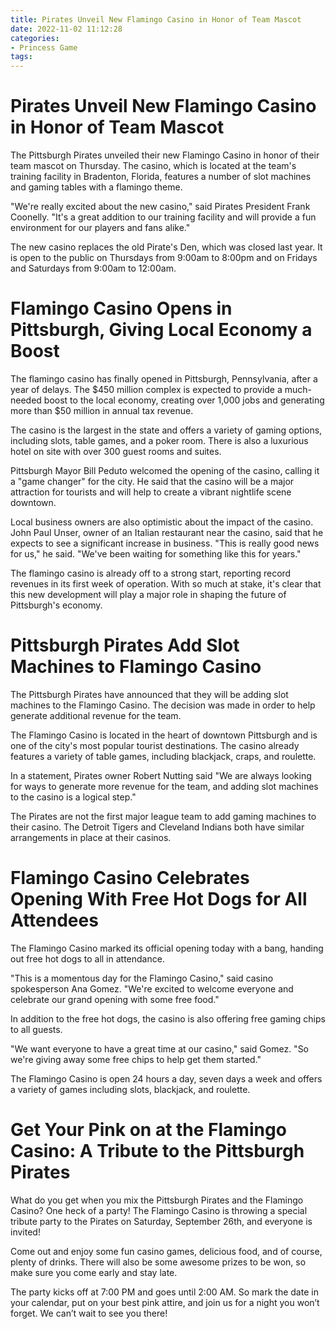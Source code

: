 ```yaml
---
title: Pirates Unveil New Flamingo Casino in Honor of Team Mascot
date: 2022-11-02 11:12:28
categories:
- Princess Game
tags:
---
```



#  Pirates Unveil New Flamingo Casino in Honor of Team Mascot

The Pittsburgh Pirates unveiled their new Flamingo Casino in honor of their team mascot on Thursday. The casino, which is located at the team's training facility in Bradenton, Florida, features a number of slot machines and gaming tables with a flamingo theme.

"We're really excited about the new casino," said Pirates President Frank Coonelly. "It's a great addition to our training facility and will provide a fun environment for our players and fans alike."

The new casino replaces the old Pirate's Den, which was closed last year. It is open to the public on Thursdays from 9:00am to 8:00pm and on Fridays and Saturdays from 9:00am to 12:00am.

#  Flamingo Casino Opens in Pittsburgh, Giving Local Economy a Boost

The flamingo casino has finally opened in Pittsburgh, Pennsylvania, after a year of delays. The $450 million complex is expected to provide a much-needed boost to the local economy, creating over 1,000 jobs and generating more than $50 million in annual tax revenue.

The casino is the largest in the state and offers a variety of gaming options, including slots, table games, and a poker room. There is also a luxurious hotel on site with over 300 guest rooms and suites.

Pittsburgh Mayor Bill Peduto welcomed the opening of the casino, calling it a "game changer" for the city. He said that the casino will be a major attraction for tourists and will help to create a vibrant nightlife scene downtown.

Local business owners are also optimistic about the impact of the casino. John Paul Unser, owner of an Italian restaurant near the casino, said that he expects to see a significant increase in business. "This is really good news for us," he said. "We've been waiting for something like this for years."

The flamingo casino is already off to a strong start, reporting record revenues in its first week of operation. With so much at stake, it's clear that this new development will play a major role in shaping the future of Pittsburgh's economy.

#  Pittsburgh Pirates Add Slot Machines to Flamingo Casino

The Pittsburgh Pirates have announced that they will be adding slot machines to the Flamingo Casino. The decision was made in order to help generate additional revenue for the team.

The Flamingo Casino is located in the heart of downtown Pittsburgh and is one of the city's most popular tourist destinations. The casino already features a variety of table games, including blackjack, craps, and roulette.

In a statement, Pirates owner Robert Nutting said "We are always looking for ways to generate more revenue for the team, and adding slot machines to the casino is a logical step."

The Pirates are not the first major league team to add gaming machines to their casino. The Detroit Tigers and Cleveland Indians both have similar arrangements in place at their casinos.

#  Flamingo Casino Celebrates Opening With Free Hot Dogs for All Attendees

The Flamingo Casino marked its official opening today with a bang, handing out free hot dogs to all in attendance.

"This is a momentous day for the Flamingo Casino," said casino spokesperson Ana Gomez. "We're excited to welcome everyone and celebrate our grand opening with some free food."

In addition to the free hot dogs, the casino is also offering free gaming chips to all guests.

"We want everyone to have a great time at our casino," said Gomez. "So we're giving away some free chips to help get them started."

The Flamingo Casino is open 24 hours a day, seven days a week and offers a variety of games including slots, blackjack, and roulette.

#  Get Your Pink on at the Flamingo Casino: A Tribute to the Pittsburgh Pirates

What do you get when you mix the Pittsburgh Pirates and the Flamingo Casino? One heck of a party! The Flamingo Casino is throwing a special tribute party to the Pirates on Saturday, September 26th, and everyone is invited!

Come out and enjoy some fun casino games, delicious food, and of course, plenty of drinks. There will also be some awesome prizes to be won, so make sure you come early and stay late.

The party kicks off at 7:00 PM and goes until 2:00 AM. So mark the date in your calendar, put on your best pink attire, and join us for a night you won’t forget. We can’t wait to see you there!